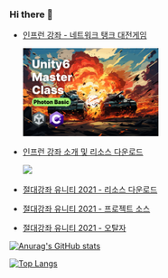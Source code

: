 ### Hi there 👋

<!--- [Unity Wave 2022 - XR Interaction 트레이닝 세션 안내사항](https://github.com/IndieGameMaker/UnityWave2022) -->
- [인프런 강좌 - 네트워크 탱크 대전게임](https://github.com/IndieGameMaker/UnityMasterClassTankAttack)
  
  <img src="https://github.com/IndieGameMaker/UnityMasterClassTankAttack/blob/master/Resources/PhotonPUN_v2.png" width=50%></img>
  
- [인프런 강좌 소개 및 리소스 다운로드](https://github.com/IndieGameMaker/UnityMasterClassBeginner)
  
  [![](https://github.com/IndieGameMaker/UnityMasterClassBeginner/blob/master/Resources/335596.png)](https://github.com/IndieGameMaker/UnityMasterClassBeginner)
  
- [절대강좌 유니티 2021 - 리소스 다운로드](https://github.com/IndieGameMaker/UnityBook)
- [절대강좌 유니티 2021 - 프로젝트 소스](https://github.com/IndieGameMaker/SpaceShooter2021)
- [절대강좌 유니티 2021 - 오탈자](https://github.com/IndieGameMaker/UnityBook/issues/1)

[![Anurag's GitHub stats](https://github-readme-stats.vercel.app/api?username=indiegamemaker&show_icons=true&theme=default&hides=prs,contribs)](https://github.com/anuraghazra/github-readme-stats)

[![Top Langs](https://github-readme-stats.vercel.app/api/top-langs/?username=indiegamemaker&layout=compact&theme=default)](https://github.com/anuraghazra/github-readme-stats)
